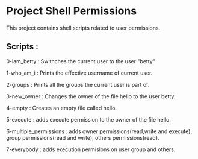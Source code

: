# Project Shell Permissions

This project contains shell scripts related to user permissions.

## Scripts :

0-iam_betty : Swithches the current user to the user "betty"

1-who_am_i : Prints the effective username of current user.

2-groups : Prints all the groups the current user is part of.

3-new_owner : Changes the owner of the file hello to the user betty.

4-empty : Creates an empty file called hello.

5-execute : adds execute permission to the owner of the file hello.

6-multiple_permissions : adds owner permissions(read,write and execute), group permissions(read and write), others permissions(read).

7-everybody : adds execution permisions on user group and others.
